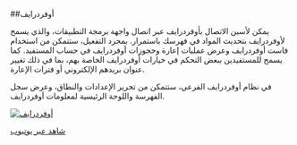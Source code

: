 ##أوفردرايف

يمكن لأسبن الاتصال بأوفردرايف عبر اتصال واجهة برمجة التطبيقات، والذي يسمح لأوفردرايف بتحديث المواد في فهرسك باستمرار. بمجرد التفعيل، ستتمكن من استخدام فاست أوفردرايف وعرض عمليات إعارة وحجوزات أوفردرايف في حساب المستفيد. كما يسمح للمستفيدين ببعض التحكم في خيارات أوفردرايف الخاصة بهم، بما في ذلك تغيير عنوان بريدهم الإلكتروني أو فترات الإعارة.

في نظام أوفردرايف الفرعي، ستتمكن من تحرير الإعدادات والنطاق، وعرض سجل الفهرسة واللوحة الرئيسية لمعلومات أوفردرايف.

[![أوفردرايف](/manual/images/Overdrive.jpg)](https://youtu.be/esROmtrKVUg)

[شاهد عبر يوتيوب](https://youtu.be/esROmtrKVUg)
